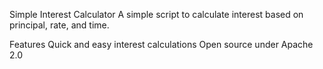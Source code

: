 Simple Interest Calculator
A simple script to calculate interest based on principal, rate, and time.

Features
Quick and easy interest calculations
Open source under Apache 2.0
